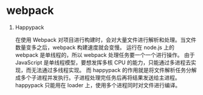 # webpack

1. Happypack

   在使用 Webpack 对项目进行构建时，会对大量文件进行解析和处理。当文件数量变多之后，webpack 构建速度就会变慢。
   运行在 node.js 上的 webpack 是单线程的，所以 webpack 处理任务要一个一个进行操作。
   由于 JavaScript 是单线程模型，要想发挥多核 CPU 的能力，只能通过多进程去实现，而无法通过多线程实现。
   而 happypack 的作用就是将文件解析任务分解成多个子进程并发执行。子进程处理完任务后再将结果发送给主进程。
   happypack 只能用在 loader 上，使用多个进程同时对文件进行编译。
